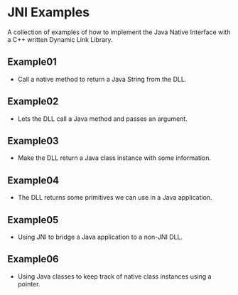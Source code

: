 # JNI Examples
A collection of examples of how to implement the Java Native Interface with a C++ written Dynamic Link Library.

## Example01
* Call a native method to return a Java String from the DLL. 

## Example02
* Lets the DLL call a Java method and passes an argument. 

## Example03
* Make the DLL return a Java class instance with some information.

## Example04
* The DLL returns some primitives we can use in a Java application.

## Example05
* Using JNI to bridge a Java application to a non-JNI  DLL.

## Example06
* Using Java classes to keep track of native class instances using a pointer.
